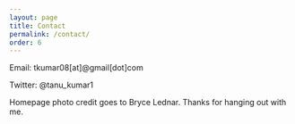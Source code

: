 ```yaml
---
layout: page
title: Contact 
permalink: /contact/
order: 6
---
```





Email: tkumar08[at]@gmail[dot]com

Twitter: @tanu_kumar1

Homepage photo credit goes to Bryce Lednar. Thanks for hanging out with me.
